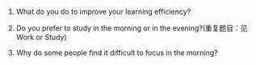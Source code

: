 1. What do you do to improve your learning efficiency?

2. Do you prefer to study in the morning or in the evening?\(重复题目：见 Work or Study\)

3. Why do some people find it difficult to focus in the morning?

